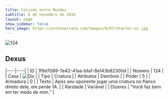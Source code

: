 ```yaml
---
title: Colisão entre Mundos
subtitle: 8 de novembro de 2019
layout: page
show_sidebar: false
hero_image: https://archonarcana.com/images/0/07/Starter-wc.jpg
---
```


![124](https://cdn.keyforgegame.com/media/card_front/pt/452_124_9HW3HWM49XWQ_pt.png)

## Dexus

|----|----|
| ID | 1f9d7089-7e42-41aa-bfa1-8e143b82300d |
| Número | 124 |
| Casa | ![Dis](https://archonarcana.com/images/thumb/e/e8/Dis.png/22px-Dis.png "Dis") |
| Tipo | Criatura |
| Atributos | Demônio |
| Poder | 5 |
| Armadura | 0 |
| Texto | Após seu oponente jogar uma criatura no flanco direito dele, ele perde 1A. |
| Raridade | Variável |
| Dizeres | “Você faz bem em ter medo de mim.” |
